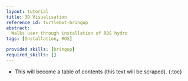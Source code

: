 ```yaml
---
layout: tutorial
title: 3D Visualisation
reference_id: turtlebot-bringup
abstract:
  Walks user through installation of ROS hydro
tags: [Installation, ROS]

provided skills: [bringup]
required_skills: []
---
```




* This will become a table of contents (this text will be scraped).
{:toc}


